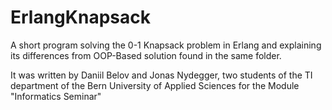 # ErlangKnapsack

A short program solving the 0-1 Knapsack problem in Erlang 
and explaining its differences from OOP-Based solution
found in the same folder.

It was written by Daniil Belov and Jonas Nydegger, 
two students of the TI department 
of the Bern University of Applied Sciences
for the Module "Informatics Seminar" 
